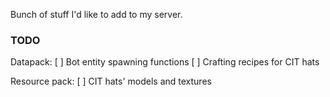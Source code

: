 Bunch of stuff I'd like to add to my server.

### TODO
Datapack:
[ ] Bot entity spawning functions
[ ] Crafting recipes for CIT hats 

Resource pack:
[ ] CIT hats' models and textures

